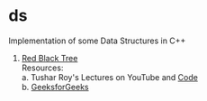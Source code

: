# ds
Implementation of some Data Structures in C++

1. [Red Black Tree](https://github.com/pratjosh9/ds/master/rbtree.cpp)  
Resources:   
a. Tushar Roy's Lectures on YouTube and [Code](https://github.com/mission-peace/interview/blob/master/src/com/interview/tree/RedBlackTree.java)  
b. [GeeksforGeeks](https://www.geeksforgeeks.org/red-black-tree-set-1-introduction-2/)
